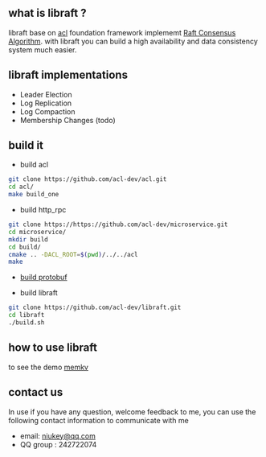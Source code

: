 ## what is libraft ?
libraft base on [acl](https://github.com/acl-dev/acl) foundation framework 
implememt [Raft Consensus Algorithm](https://raft.github.io/).
with libraft you can build a high availability and data consistency system much easier.

## libraft  implementations

* Leader Election 
* Log Replication
* Log Compaction
* Membership Changes (todo)

## build it
* build acl
```bash
git clone https://github.com/acl-dev/acl.git
cd acl/
make build_one
```
* build http_rpc
```bash
git clone https://https://github.com/acl-dev/microservice.git
cd microservice/
mkdir build
cd build/
cmake .. -DACL_ROOT=$(pwd)/../../acl
make
```
* [build protobuf](https://github.com/google/protobuf/blob/master/src/README.md)

* build libraft
```bash
git clone https://github.com/acl-dev/libraft.git
cd libraft
./build.sh
```

## how to use libraft
to see the demo [memkv](https://github.com/acl-dev/libraft/tree/master/demo/)


## contact us
In use if you have any question, welcome feedback to me, you can use the following contact information to communicate with me

* email: niukey@qq.com
* QQ group :  242722074

